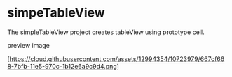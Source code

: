 # simpeTableView
The simpleTableView project creates tableView using prototype cell.

preview image

[https://cloud.githubusercontent.com/assets/12994354/10723979/667cf668-7bfb-11e5-970c-1b12e6a9c9d4.png]
